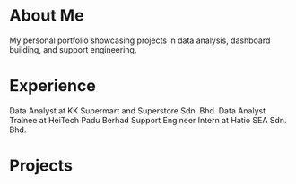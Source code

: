 # About Me
My personal portfolio showcasing projects in data analysis, dashboard building, and support engineering.

# Experience
Data Analyst at KK Supermart and Superstore Sdn. Bhd.
Data Analyst Trainee at HeiTech Padu Berhad
Support Engineer Intern at Hatio SEA Sdn. Bhd.

# Projects

